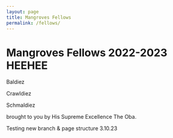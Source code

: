 ```yaml
---
layout: page
title: Mangroves Fellows
permalink: /fellows/
---
```


<link rel="stylesheet" type="text/css" href="/css/styles.css" />

<h1> Mangroves Fellows 2022-2023 HEEHEE </h1>

Baldiez

Crawldiez

Schmaldiez

brought to you by His Supreme Excellence The Oba.




Testing new branch & page structure 3.10.23
